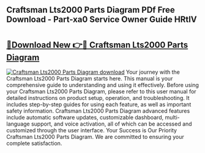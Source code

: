 ## Craftsman Lts2000 Parts Diagram PDf Free Download - Part-xa0 Service Owner Guide HRtIV

# <h2><a href="http://dfsn9f.blite.top/?on=Craftsman+Lts2000+Parts+Diagram">🔗Download New 👉🔴 Craftsman Lts2000 Parts Diagram</a></h2>

[![Craftsman Lts2000 Parts Diagram download](https://i.imgur.com/lujVjoI.png)](http://dfsn9f.blite.top/?on=Craftsman+Lts2000+Parts+Diagram)
Your journey with the Craftsman Lts2000 Parts Diagram starts here. This manual is your comprehensive guide to understanding and using it effectively. Before using your Craftsman Lts2000 Parts Diagram, please refer to this user manual for detailed instructions on product setup, operation, and troubleshooting. It includes step-by-step guides for using each feature, as well as important safety information. Craftsman Lts2000 Parts Diagram advanced features include automatic software updates, customizable dashboard, multi-language support, and voice activation, all of which can be accessed and customized through the user interface. Your Success is Our Priority Craftsman Lts2000 Parts Diagram. We are committed to ensuring your complete satisfaction.

